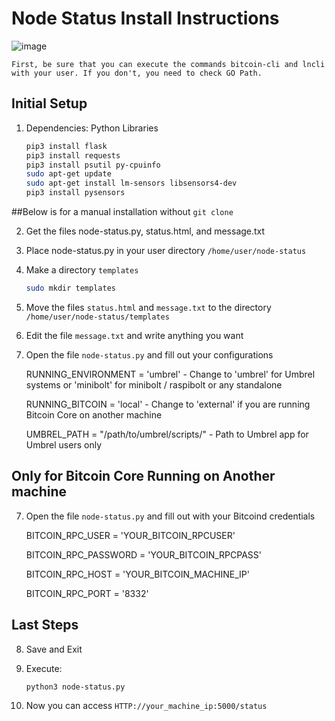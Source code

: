 # Node Status Install Instructions
![image](https://github.com/jvxis/minibolt/assets/108929149/a520ff0c-7de4-4489-9657-413312cb995f)

`First, be sure that you can execute the commands bitcoin-cli and lncli with your user. If you don't, you need to check GO Path.`

## Initial Setup
1. Dependencies:
   Python Libraries
   ```bash
   pip3 install flask
   pip3 install requests
   pip3 install psutil py-cpuinfo
   sudo apt-get update
   sudo apt-get install lm-sensors libsensors4-dev
   pip3 install pysensors
   ```
##Below is for a manual installation without `git clone`

2. Get the files node-status.py, status.html, and message.txt

3. Place node-status.py in your user directory `/home/user/node-status`
   
4. Make a directory `templates`
   ```bash
   sudo mkdir templates
   ```
5. Move the files `status.html` and `message.txt` to the directory `/home/user/node-status/templates`

6. Edit the file `message.txt` and write anything you want
7. Open the file `node-status.py` and fill out your configurations
   
   RUNNING_ENVIRONMENT = 'umbrel'  - Change to 'umbrel' for Umbrel systems or 'minibolt' for minibolt / raspibolt or any standalone
   
   RUNNING_BITCOIN = 'local'  - Change to 'external' if you are running Bitcoin Core on another machine

   UMBREL_PATH = "/path/to/umbrel/scripts/"  - Path to Umbrel app for Umbrel users only

## Only for Bitcoin Core Running on Another machine
7. Open the file `node-status.py` and fill out with your Bitcoind credentials

   BITCOIN_RPC_USER = 'YOUR_BITCOIN_RPCUSER'

   BITCOIN_RPC_PASSWORD = 'YOUR_BITCOIN_RPCPASS'

   BITCOIN_RPC_HOST = 'YOUR_BITCOIN_MACHINE_IP'

   BITCOIN_RPC_PORT = '8332'

## Last Steps
8. Save and Exit

9. Execute:
   ```bash
   python3 node-status.py
   ```
10. Now you can access `HTTP://your_machine_ip:5000/status`
